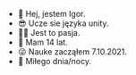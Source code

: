 - 👋 Hej, jestem Igor.
- 😎 Ucze sie języka unity.
- 🤷‍♂️ Jest to pasja.
- 🎂 Mam 14 lat.
- 😜 Nauke zacząłem 7.10.2021.
- 🤙 Miłego dnia/nocy.
